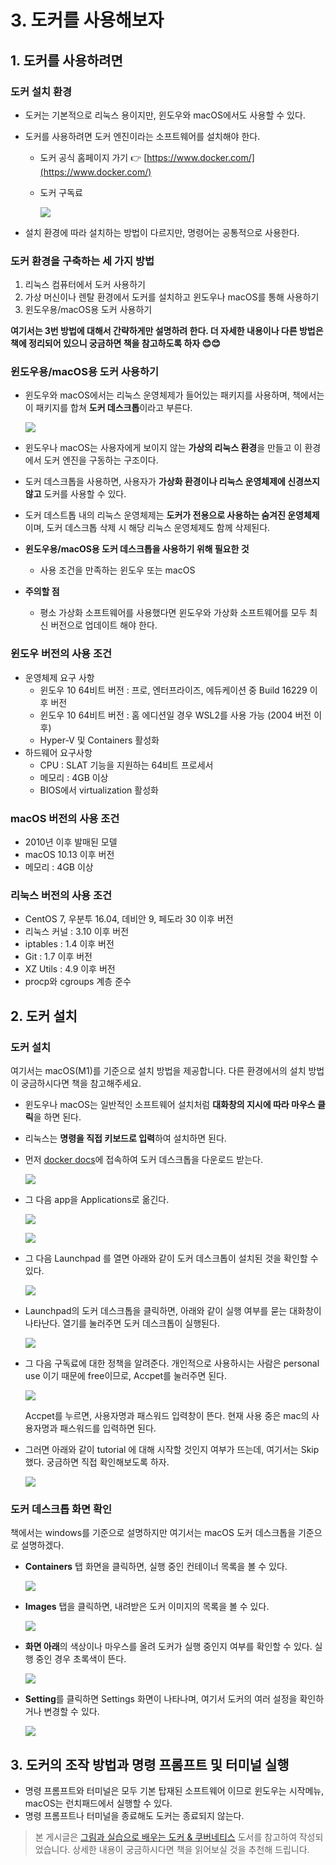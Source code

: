 # 3. 도커를 사용해보자

## 1. 도커를 사용하려면

### 도커 설치 환경

- 도커는 기본적으로 리눅스 용이지만, 윈도우와 macOS에서도 사용할 수 있다.
- 도커를 사용하려면 도커 엔진이라는 소프트웨어를 설치해야 한다.
    - 도커 공식 홈페이지 가기 👉 [https://www.docker.com/](https://www.docker.com/)
    - 도커 구독료

      ![](../.vuepress/public/images/docker&k8s/03-01.png)

- 설치 환경에 따라 설치하는 방법이 다르지만, 명령어는 공통적으로 사용한다.

### 도커 환경을 구축하는 세 가지 방법

1. 리눅스 컴퓨터에서 도커 사용하기
2. 가상 머신이나 렌탈 환경에서 도커를 설치하고 윈도우나 macOS를 통해 사용하기
3. 윈도우용/macOS용 도커 사용하기

**여기서는 3번 방법에 대해서 간략하게만 설명하려 한다. 더 자세한 내용이나 다른 방법은 책에 정리되어 있으니 궁금하면 책을 참고하도록 하자 😊😊**

### 윈도우용/macOS용 도커 사용하기

- 윈도우와 macOS에서는 리눅스 운영체제가 들어있는 패키지를 사용하며, 책에서는 이 패키지를 합쳐 **도커 데스크톱**이라고 부른다.

  ![](../.vuepress/public/images/docker&k8s/03-02.png)

- 윈도우나 macOS는 사용자에게 보이지 않는 **가상의 리눅스 환경**을 만들고 이 환경에서 도커 엔진을 구동하는 구조이다.
- 도커 데스크톱을 사용하면, 사용자가 **가상화 환경이나 리눅스 운영체제에 신경쓰지 않고** 도커를 사용할 수 있다.
- 도커 데스트톱 내의 리눅스 운영체제는 **도커가 전용으로 사용하는 숨겨진 운영체제**이며, 도커 데스크톱 삭제 시 해당 리눅스 운영체제도 함께 삭제된다.
- **윈도우용/macOS용 도커 데스크톱을 사용하기 위해 필요한 것**
    - 사용 조건을 만족하는 윈도우 또는 macOS
- **주의할 점**
    - 평소 가상화 소프트웨어를 사용했다면 윈도우와 가상화 소프트웨어를 모두 최신 버전으로 업데이트 해야 한다.

### 윈도우 버전의 사용 조건

- 운영체제 요구 사항
    - 윈도우 10 64비트 버전 : 프로, 엔터프라이즈, 에듀케이션 중 Build 16229 이후 버전
    - 윈도우 10 64비트 버전 : 홈 에디션일 경우 WSL2를 사용 가능 (2004 버전 이후)
    - Hyper-V 및 Containers 활성화
- 하드웨어 요구사항
    - CPU : SLAT 기능을 지원하는 64비트 프로세서
    - 메모리 : 4GB 이상
    - BIOS에서 virtualization 활성화

### macOS 버전의 사용 조건

- 2010년  이후 발매된 모델
- macOS 10.13 이후 버전
- 메모리 : 4GB 이상

### 리눅스 버전의 사용 조건

- CentOS 7, 우분투 16.04, 데비안 9, 페도라 30 이후 버전
- 리눅스 커널 : 3.10 이후 버전
- iptables : 1.4 이후 버전
- Git : 1.7 이후 버전
- XZ Utils : 4.9 이후 버전
- procp와 cgroups 계층 준수

## 2. 도커 설치

### 도커 설치

여기서는 macOS(M1)를 기준으로 설치 방법을 제공합니다. 다른 환경에서의 설치 방법이 궁금하시다면 책을 참고해주세요.

- 윈도우나 macOS는 일반적인 소프트웨어 설치처럼 **대화창의 지시에 따라 마우스 클릭**을 하면 된다.
- 리눅스는 **명령을 직접 키보드로 입력**하여 설치하면 된다.
- 먼저 [docker docs](https://docs.docker.com/desktop/install/mac-install/)에 접속하여 도커 데스크톱을 다운로드 받는다.

  ![](../.vuepress/public/images/docker&k8s/03-03.png)

- 그 다음 app을 Applications로 옮긴다.

  ![](../.vuepress/public/images/docker&k8s/03-04.png)

  ![](../.vuepress/public/images/docker&k8s/03-05.png)

- 그 다음 Launchpad 를 열면 아래와 같이 도커 데스크톱이 설치된 것을 확인할 수 있다.

  ![](../.vuepress/public/images/docker&k8s/03-06.png)

- Launchpad의 도커 데스크톱을 클릭하면, 아래와 같이 실행 여부를 묻는 대화창이 나타난다. 열기를 눌러주면 도커 데스크톱이 실행된다.

  ![](../.vuepress/public/images/docker&k8s/03-07.png)

- 그 다음 구독료에 대한 정책을 알려준다. 개인적으로 사용하시는 사람은 personal use 이기 때문에 free이므로, Accpet를 눌러주면 된다.

  ![](../.vuepress/public/images/docker&k8s/03-08.png)

  Accpet를 누르면, 사용자명과 패스워드 입력창이 뜬다. 현재 사용 중은 mac의 사용자명과 패스워드를 입력하면 된다.

- 그러면 아래와 같이 tutorial 에 대해 시작할 것인지 여부가 뜨는데, 여기서는 Skip 했다. 궁금하면 직접 확인해보도록 하자.

  ![](../.vuepress/public/images/docker&k8s/03-09.png)


### 도커 데스크톱 화면 확인

책에서는 windows를 기준으로 설명하지만 여기서는 macOS 도커 데스크톱을 기준으로 설명하겠다.

- **Containers** 탭 화면을 클릭하면, 실행 중인 컨테이너 목록을 볼 수 있다.

  ![](../.vuepress/public/images/docker&k8s/03-10.png)

- **Images** 탭을 클릭하면, 내려받은 도커 이미지의 목록을 볼 수 있다.

  ![](../.vuepress/public/images/docker&k8s/03-11.png)

- **화면 아래**의 색상이나 마우스를 올려 도커가 실행 중인지 여부를 확인할 수 있다. 실행 중인 경우 초록색이 뜬다.

  ![](../.vuepress/public/images/docker&k8s/03-12.png)

- **Setting**를 클릭하면 Settings 화면이 나타나며, 여기서 도커의 여러 설정을 확인하거나 변경할 수 있다.

  ![](../.vuepress/public/images/docker&k8s/03-13.png)


## 3. 도커의 조작 방법과 명령 프롬프트 및 터미널 실행

- 명령 프롬프트와 터미널은 모두 기본 탑재된 소프트웨어 이므로 윈도우는 시작메뉴, macOS는 런치패드에서 실행할 수 있다.
- 명령 프롬프트나 터미널을 종료해도 도커는 종료되지 않는다.

> 본 게시글은 [그림과 실습으로 배우는 도커 & 쿠버네티스](https://product.kyobobook.co.kr/detail/S000001766500) 도서를 참고하여 작성되었습니다.
> 상세한 내용이 궁금하시다면 책을 읽어보실 것을 추천해 드립니다.